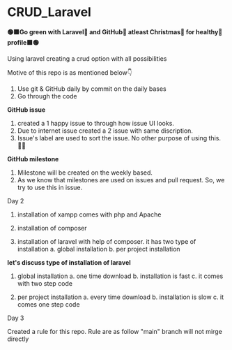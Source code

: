 # CRUD_Laravel

**🟢🟩Go green with Laravel💚 and GitHub🍏 atleast Christmas🎄 for healthy🥬 profile🟩🟢**

Using laravel creating a crud option with all possibilities 


Motive of this repo is as mentioned below👇
1. Use git & GitHub daily by commit on the daily bases
2. Go through the code

**GitHub issue**
1. created a 1 happy issue to through how issue UI looks.
2. Due to internet issue created a 2 issue with same discription.
3. Issue's  label are used to sort the issue. No other purpose of using this.💁‍♂️
   
**GitHub milestone**
1. Milestone will be created on the weekly based.
2. As we know that milestones are used on issues and pull request. So, we try to use this in issue.



Day 2

1. installation of xampp comes with php and Apache 

2. installation of composer

3. installation of laravel with help of composer. it has two type of installation
   a. global installation
   b. per project installation

**let's discuss type of installation of laravel**

1. global installation
   a. one time download
   b. installation is fast
   c. it comes with two step code

2. per project installation
   a. every time download
   b. installation is slow
   c. it comes one step code


Day 3

Created a rule for this repo. 
Rule are as follow "main" branch will not mirge directly 

